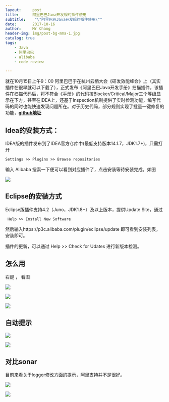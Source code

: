 ```yaml
---
layout:     post
title:     	阿里巴巴Java开发规约插件使用
subtitle:    "\"阿里巴巴Java开发规约插件使用\""
date:       2017-10-16
author:     Mr Chang
header-img: img/post-bg-mma-1.jpg
catalog: true
tags:
    - Java
    - 阿里巴巴
    - alibaba
    - code review

---
```



就在10月15日上午9：00 阿里巴巴于在杭州云栖大会《研发效能峰会》上（其实插件在很早就可以下载了），正式发布《阿里巴巴Java开发手册》扫描插件，该插件在扫描代码后，将不符合《手册》的代码按Blocker/Critical/Major三个等级显示在下方，甚至在IDEA上，还基于Inspection机制提供了实时检测功能，编写代码的同时也能快速发现问题所在。对于历史代码，部分规则实现了批量一键修复的功能，**[github地址](https://github.com/alibaba/p3c)**


## Idea的安装方式：

IDEA版的插件发布到了IDEA官方仓库中(最低支持版本14.1.7，JDK1.7+)，只需打开

 	Settings >> Plugins >> Browse repositories 
 	
 输入 Alibaba 搜索一下便可以看到对应插件了，点击安装等待安装完成。如图
 
 ![](http://cdn-blog.jetbrains.org.cn/17-10-16/42559712.jpg)
 
 ## Eclipse的安装方式
 
 Eclipse版插件支持4.2（Juno，JDK1.8+）及以上版本，提供Update Site，通过

	 Help >> Install New Software

然后输入https://p3c.alibaba.com/plugin/eclipse/update 即可看到安装列表，安装即可。

插件的更新，可以通过 Help >> Check for Udates 进行新版本检测。

## 怎么用

右键 ， 看图

![](http://cdn-blog.jetbrains.org.cn/17-10-16/51407367.jpg)

![](http://cdn-blog.jetbrains.org.cn/17-10-16/3994623.jpg)

![](http://cdn-blog.jetbrains.org.cn/17-10-16/33812263.jpg)

## 自动提示

![](http://cdn-blog.jetbrains.org.cn/17-10-16/71505875.jpg)

![](http://cdn-blog.jetbrains.org.cn/17-10-16/98046354.jpg)


## 对比sonar
目前来看关于logger修改方面的提示，阿里支持并不是很好。

![](http://cdn-blog.jetbrains.org.cn/17-10-16/51788359.jpg)

![](http://cdn-blog.jetbrains.org.cn/17-10-16/35724265.jpg)







	